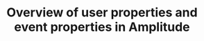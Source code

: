 ---
title: "Overview of user properties and event properties in Amplitude"
source: "https://help.amplitude.com/hc/en-us/articles/115002380567-Overview-of-user-properties-and-event-properties-in-Amplitude"
id: 57f6f8ee-4044-4a3e-af34-c6d6eca409dc
---